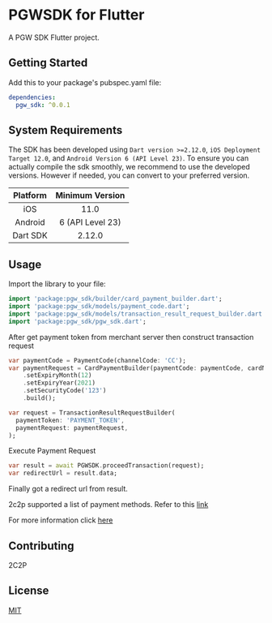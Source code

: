 # PGWSDK for Flutter

A PGW SDK Flutter project.

## Getting Started

Add this to your package's pubspec.yaml file:

```yaml
dependencies:
  pgw_sdk: ^0.0.1
```

## System Requirements

The SDK has been developed using `Dart version >=2.12.0`, `iOS Deployment Target 12.0`, and `Android Version 6 (API Level 23)`. To ensure you can actually compile the sdk smoothly, we recommend to use the developed versions. However if needed, you can convert to your preferred version.

| Platform | Minimum Version |
| :-----: | :-----: |
| iOS | 11.0 |
| Android | 6 (API Level 23) | 
| Dart SDK | 2.12.0 | 


## Usage

Import the library to your file:

```dart
import 'package:pgw_sdk/builder/card_payment_builder.dart';
import 'package:pgw_sdk/models/payment_code.dart';
import 'package:pgw_sdk/models/transaction_result_request_builder.dart';
import 'package:pgw_sdk/pgw_sdk.dart';
```

After get payment token from merchant server then construct transaction request
```dart
var paymentCode = PaymentCode(channelCode: 'CC');
var paymentRequest = CardPaymentBuilder(paymentCode: paymentCode, cardNo: '4111111111111111')
    .setExpiryMonth(12)
    .setExpiryYear(2021)
    .setSecurityCode('123')
    .build();

var request = TransactionResultRequestBuilder(
  paymentToken: 'PAYMENT_TOKEN',
  paymentRequest: paymentRequest,
);
```

Execute Payment Request
```dart
var result = await PGWSDK.proceedTransaction(request);
var redirectUrl = result.data;
```
Finally got a redirect url from result.

2c2p supported a list of payment methods. Refer to this [link](https://developer.2c2p.com/docs/sdk-payment-methods)

For more information click [here](https://developer.2c2p.com/docs/sdk-how-to-integrate)

## Contributing
2C2P

## License
[MIT](/LICENSE)